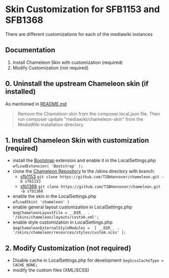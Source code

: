 # Skin Customization for SFB1153 and SFB1368

There are different customizations for each of the mediawiki instances 

## Documentation
1. Install Chameleon Skin with customization (required)
2. Modify Customization (not required)

## 0. Uninstall the upstream Chameleon skin (if installed)
As mentioned in [README.md](./README.md)
> Remove the Chameleon skin from the composer.local.json file. Then run composer update "mediawiki/chameleon-skin" from the MediaWiki installation directory.

## 1. Install Chameleon Skin with customization (required)
* install the [Bootstrap](https://www.mediawiki.org/wiki/Extension:Bootstrap) extension and enable it in the LocalSettings.php
`wfLoadExtension( 'Bootstrap' );`
* clone the [Chameleon Repository](https://github.com/TIBHannover/chameleon) to the /skins directory with branch:
  * [sfb1153](https://github.com/TIBHannover/chameleon/tree/sfb1153) `git clone https://github.com/TIBHannover/chameleon.git -b sfb1153`  
  * [sfb1368](https://github.com/TIBHannover/chameleon/tree/sfb1368) `git clone https://github.com/TIBHannover/chameleon.git -b sfb1368` 
* enable the skin in the LocalSettings.php<br/>
`wfLoadSkin( 'chameleon' )`
* enable general layout customization in LocalSettings.php
`$egChameleonLayoutFile = __DIR__ . '/skins/chameleon/layouts/custom.xml';`
* enable style customization in LocalSettings.php
`$egChameleonExternalStyleModules =  [ __DIR__ . '/skins/chameleon/resources/styles/custom.scss' ];`


## 2. Modify Customization (not required)
* Disable cache in LocalSettings.php for development
`$egScssCacheType = CACHE_NONE;`
* modify the custom files (XML/SCSS)
